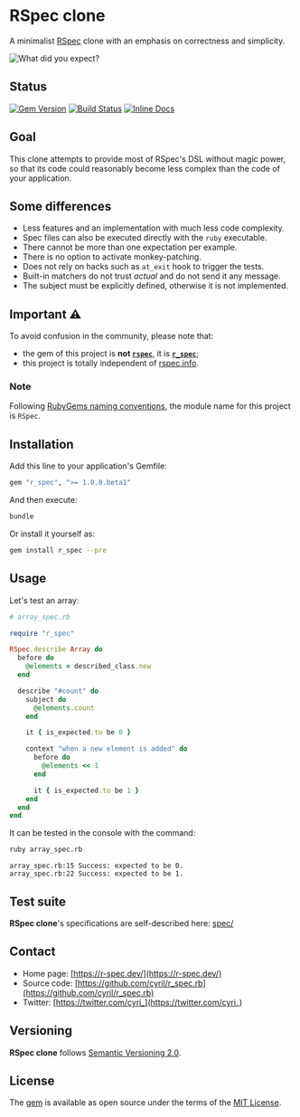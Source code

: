 # RSpec clone

A minimalist [RSpec](https://github.com/rspec/rspec) clone with an emphasis on correctness and simplicity.

![What did you expect?](https://github.com/cyril/r_spec.rb/raw/main/img/what-did-you-expect.jpg)

## Status

[![Gem Version](https://badge.fury.io/rb/r_spec.svg)](https://badge.fury.io/rb/r_spec)
[![Build Status](https://travis-ci.org/cyril/r_spec.rb.svg?branch=main)](https://travis-ci.org/cyril/r_spec.rb)
[![Inline Docs](https://inch-ci.org/github/cyril/r_spec.rb.svg)](https://inch-ci.org/github/cyril/r_spec.rb)

## Goal

This clone attempts to provide most of RSpec's DSL without magic power, so that its code could reasonably become less complex than the code of your application.

## Some differences

* Less features and an implementation with much less code complexity.
* Spec files can also be executed directly with the `ruby` executable.
* There cannot be more than one expectation per example.
* There is no option to activate monkey-patching.
* Does not rely on hacks such as `at_exit` hook to trigger the tests.
* Built-in matchers do not trust _actual_ and do not send it any message.
* The subject must be explicitly defined, otherwise it is not implemented.

## Important ⚠️

To avoid confusion in the community, please note that:

- the gem of this project is **not [`rspec`](https://rubygems.org/gems/rspec)**,
it is **[`r_spec`](https://rubygems.org/gems/r_spec)**;
- this project is totally independent of [rspec.info](https://rspec.info/).

### Note

Following [RubyGems naming conventions](https://guides.rubygems.org/name-your-gem/#use-underscores-for-multiple-words), the module name for this project is `RSpec`.

## Installation

Add this line to your application's Gemfile:

```ruby
gem "r_spec", ">= 1.0.0.beta1"
```

And then execute:

```sh
bundle
```

Or install it yourself as:

```sh
gem install r_spec --pre
```

## Usage

Let's test an array:

```ruby
# array_spec.rb

require "r_spec"

RSpec.describe Array do
  before do
    @elements = described_class.new
  end

  describe "#count" do
    subject do
      @elements.count
    end

    it { is_expected.to be 0 }

    context "when a new element is added" do
      before do
        @elements << 1
      end

      it { is_expected.to be 1 }
    end
  end
end
```

It can be tested in the console with the command:

```sh
ruby array_spec.rb
```

    array_spec.rb:15 Success: expected to be 0.
    array_spec.rb:22 Success: expected to be 1.

## Test suite

__RSpec clone__'s specifications are self-described here: [spec/](https://github.com/cyril/r_spec.rb/blob/main/spec/)

## Contact

* Home page: [https://r-spec.dev/](https://r-spec.dev/)
* Source code: [https://github.com/cyril/r_spec.rb](https://github.com/cyril/r_spec.rb)
* Twitter: [https://twitter.com/cyri_](https://twitter.com/cyri_)

## Versioning

__RSpec clone__ follows [Semantic Versioning 2.0](https://semver.org/).

## License

The [gem](https://rubygems.org/gems/r_spec) is available as open source under the terms of the [MIT License](https://opensource.org/licenses/MIT).

